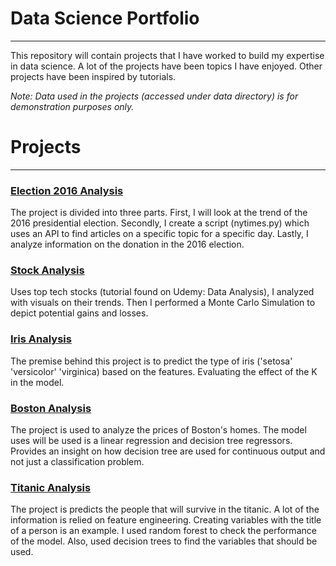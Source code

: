 # Data Science Portfolio
***

This repository will contain projects that I have worked to build my expertise in data science. A lot of the projects have been topics I have enjoyed. Other projects have been inspired by tutorials.

*Note: Data used in the projects (accessed under data directory) is for demonstration purposes only.*


# Projects
***
### [Election 2016 Analysis](https://github.com/alexguanga/ds-portfolio/blob/master/Election2016Analysis/)
The project is divided into three parts. First, I will look at the trend of the 2016 presidential election. Secondly, I create a script (nytimes.py) which uses an API to find articles on a specific topic for a specific day. Lastly, I analyze information on the donation in the 2016 election.

### [Stock Analysis](https://github.com/alexguanga/ds-portfolio/tree/master/StockAnalysis)
Uses top tech stocks (tutorial found on Udemy: Data Analysis), I analyzed with visuals on their trends. Then I performed a Monte Carlo Simulation to depict potential gains and losses.

### [Iris Analysis](https://github.com/alexguanga/ds-portfolio/tree/master/IrisAnalysis)
The premise behind this project is to predict the type of iris ('setosa' 'versicolor' 'virginica) based on the features. Evaluating the effect of the K in the model.

### [Boston Analysis](https://github.com/alexguanga/ds-portfolio/tree/master/BostonAnalysis)
The project is used to analyze the prices of Boston's homes. The model uses will be used is a linear regression and decision tree regressors. Provides an insight on how decision tree are used for continuous output and not just a classification problem.

### [Titanic Analysis](https://github.com/alexguanga/ds-portfolio/tree/master/TitanicaAnalysis)
The project is predicts the people that will survive in the titanic. A lot of the information is relied on feature engineering. Creating variables with the title of a person is an example. I used random forest to check the performance of the model. Also, used decision trees to find the variables that should be used.
